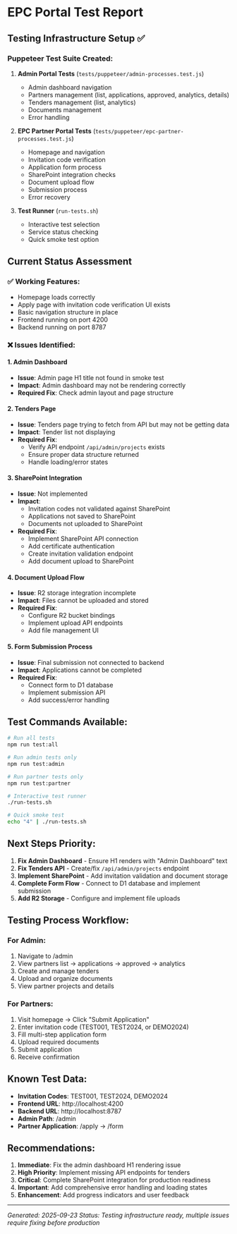 # EPC Portal Test Report

## Testing Infrastructure Setup ✅

### Puppeteer Test Suite Created:
1. **Admin Portal Tests** (`tests/puppeteer/admin-processes.test.js`)
   - Admin dashboard navigation
   - Partners management (list, applications, approved, analytics, details)
   - Tenders management (list, analytics)
   - Documents management
   - Error handling

2. **EPC Partner Portal Tests** (`tests/puppeteer/epc-partner-processes.test.js`)
   - Homepage and navigation
   - Invitation code verification
   - Application form process
   - SharePoint integration checks
   - Document upload flow
   - Submission process
   - Error recovery

3. **Test Runner** (`run-tests.sh`)
   - Interactive test selection
   - Service status checking
   - Quick smoke test option

## Current Status Assessment

### ✅ Working Features:
- Homepage loads correctly
- Apply page with invitation code verification UI exists
- Basic navigation structure in place
- Frontend running on port 4200
- Backend running on port 8787

### ❌ Issues Identified:

#### 1. Admin Dashboard
- **Issue**: Admin page H1 title not found in smoke test
- **Impact**: Admin dashboard may not be rendering correctly
- **Required Fix**: Check admin layout and page structure

#### 2. Tenders Page
- **Issue**: Tenders page trying to fetch from API but may not be getting data
- **Impact**: Tender list not displaying
- **Required Fix**:
  - Verify API endpoint `/api/admin/projects` exists
  - Ensure proper data structure returned
  - Handle loading/error states

#### 3. SharePoint Integration
- **Issue**: Not implemented
- **Impact**:
  - Invitation codes not validated against SharePoint
  - Applications not saved to SharePoint
  - Documents not uploaded to SharePoint
- **Required Fix**:
  - Implement SharePoint API connection
  - Add certificate authentication
  - Create invitation validation endpoint
  - Add document upload to SharePoint

#### 4. Document Upload Flow
- **Issue**: R2 storage integration incomplete
- **Impact**: Files cannot be uploaded and stored
- **Required Fix**:
  - Configure R2 bucket bindings
  - Implement upload API endpoints
  - Add file management UI

#### 5. Form Submission Process
- **Issue**: Final submission not connected to backend
- **Impact**: Applications cannot be completed
- **Required Fix**:
  - Connect form to D1 database
  - Implement submission API
  - Add success/error handling

## Test Commands Available:

```bash
# Run all tests
npm run test:all

# Run admin tests only
npm run test:admin

# Run partner tests only
npm run test:partner

# Interactive test runner
./run-tests.sh

# Quick smoke test
echo "4" | ./run-tests.sh
```

## Next Steps Priority:

1. **Fix Admin Dashboard** - Ensure H1 renders with "Admin Dashboard" text
2. **Fix Tenders API** - Create/fix `/api/admin/projects` endpoint
3. **Implement SharePoint** - Add invitation validation and document storage
4. **Complete Form Flow** - Connect to D1 database and implement submission
5. **Add R2 Storage** - Configure and implement file uploads

## Testing Process Workflow:

### For Admin:
1. Navigate to /admin
2. View partners list → applications → approved → analytics
3. Create and manage tenders
4. Upload and organize documents
5. View partner projects and details

### For Partners:
1. Visit homepage → Click "Submit Application"
2. Enter invitation code (TEST001, TEST2024, or DEMO2024)
3. Fill multi-step application form
4. Upload required documents
5. Submit application
6. Receive confirmation

## Known Test Data:
- **Invitation Codes**: TEST001, TEST2024, DEMO2024
- **Frontend URL**: http://localhost:4200
- **Backend URL**: http://localhost:8787
- **Admin Path**: /admin
- **Partner Application**: /apply → /form

## Recommendations:

1. **Immediate**: Fix the admin dashboard H1 rendering issue
2. **High Priority**: Implement missing API endpoints for tenders
3. **Critical**: Complete SharePoint integration for production readiness
4. **Important**: Add comprehensive error handling and loading states
5. **Enhancement**: Add progress indicators and user feedback

---

*Generated: 2025-09-23*
*Status: Testing infrastructure ready, multiple issues require fixing before production*